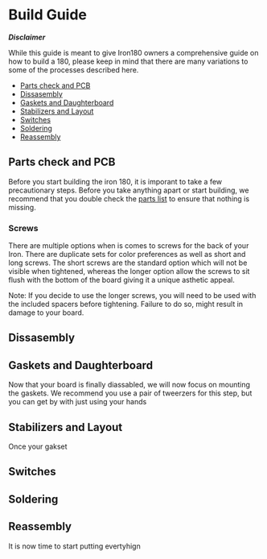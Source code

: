# Build Guide

***Disclaimer***

While this guide is meant to give Iron180 owners a comprehensive guide on how to build a 180, please keep in mind that there are many variations to some of the processes described here. 

* [Parts check and PCB](##parts-check-and-pcb)
* [Dissasembly](##dissasembly)
* [Gaskets and Daughterboard](##gaskets-and-daughterboard)
* [Stabilizers and Layout](##stabilizers-and-layout)
* [Switches](##switches)
* [Soldering](##soldering)
* [Reassembly](##reassembly)

## Parts check and PCB

Before you start building the iron 180, it is imporant to take a few precautionary steps. Before you take anything apart or start building, we recommend that you double check the [parts list](Iron180PartsList.md) to ensure that nothing is missing.

### Screws

There are multiple options when is comes to screws for the back of your Iron. There are duplicate sets for color preferences as well as short and long screws. The short screws are the standard option which will not be visible when tightened, whereas the longer option allow the screws to sit flush with the bottom of the board giving it a unique asthetic appeal.

Note: If you decide to use the longer screws, you will need to be used with the included spacers before tightening. Failure to do so, might result in damage to your board. 

## Dissasembly

## Gaskets and Daughterboard

Now that your board is finally diassabled, we will now focus on mounting the gaskets. We recommend you use a pair of tweerzers for this step, but you can get by with just using your hands

## Stabilizers and Layout

Once your gakset

## Switches

## Soldering

## Reassembly
It is now time to start putting evertyhign
